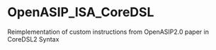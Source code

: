 # OpenASIP_ISA_CoreDSL
Reimplementation of custom instructions from OpenASIP2.0 paper in CoreDSL2 Syntax

